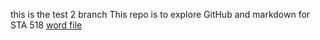 this is the test 2 branch
This repo is to explore GitHub and markdown for STA 518
[word file](activity0101.docx)
